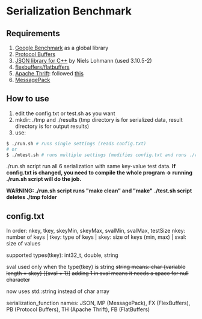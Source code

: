 # Serialization Benchmark

## Requirements

1. [Google Benchmark](https://github.com/google/benchmark) as a global library
2. [Protocol Buffers](https://protobuf.dev/)
3. [JSON library for C++](https://github.com/nlohmann/json) by Niels Lohmann (used 3.10.5-2)
4. [flexbuffers/flatbuffers](https://github.com/google/flatbuffers)
5. [Apache Thrift](https://thrift.apache.org/): followed [this](https://thrift.apache.org/docs/BuildingFromSource)
6. [MessagePack](https://github.com/msgpack/msgpack-c)

## How to use

1. edit the config.txt or test.sh as you want
2. mkdir: ./tmp and ./results (tmp directory is for serialized data, result directory is for output results)
3. use:
```bash
$ ./run.sh # runs single settings (reads config.txt)
# or
$ ./mtest.sh # runs multiple settings (modifies config.txt and runs ./run.sh script)
```

./run.sh script run all 6 serialization with same key-value test data.
**If config.txt is changed, you need to compile the whole program -> running ./run.sh script will do the job.**

**WARNING: ./run.sh script runs "make clean" and "make"**
**./test.sh script deletes ./tmp folder**

## config.txt
In order:
nkey, tkey, skeyMin, skeyMax, svalMin, svalMax, testSize
nkey: number of keys | tkey: type of keys | skey: size of keys (min, max) | sval: size of values

supported types(tkey): int32_t, double, string

sval used only when the type(tkey) is string
~~string means: char {variable length = skey} [{sval + 1}]~~
~~adding 1 in sval means it needs a space for null character~~

now uses std::string instead of char array

serialization_function names:
    JSON, MP (MessagePack), FX (FlexBuffers), PB (Protocol Buffers), TH (Apache Thrift), FB (FlatBuffers)
